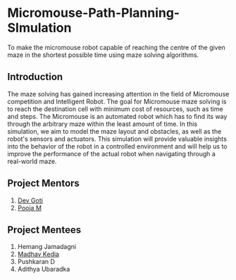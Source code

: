 # Micromouse-Path-Planning-SImulation
To make the micromouse robot capable of reaching the centre of the given maze in the shortest possible time using maze solving algorithms.

## Introduction
The maze solving has gained increasing attention in the field of Micromouse competition and Intelligent Robot.
The goal for Micromouse maze solving is to reach the destination cell with minimum cost of resources, such as time and steps. The Micromouse is an automated robot which has to find its way through the arbitrary maze within the least amount of time.
In this simulation, we aim to model the maze layout and obstacles, as well as the robot's sensors and actuators. This simulation will provide valuable insights into the behavior of the robot in a controlled environment and will help us to improve the performance of the actual robot when navigating through a real-world maze.




## Project Mentors

1. [Dev Goti](https://github.com/devgoti16)
2. [Pooja M](https://github.com/Pooja-murugiah)

## Project Mentees
1. Hemang Jamadagni
2. [Madhav Kedia](https://github.com/madhavkedia018)
3. Pushkaran D
4. Adithya Ubaradka
